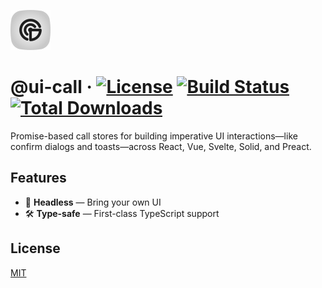 ![@ui-call's Logo](docs/@ui-call.svg)

# @ui-call &middot; [![License](https://img.shields.io/github/license/junwen-k/ui-call)](https://github.com/junwen-k/ui-call/blob/main/LICENSE) [![Build Status](https://img.shields.io/github/actions/workflow/status/junwen-k/ui-call/ci.yml?branch=main)](https://github.com/junwen-k/ui-call/actions) [![Total Downloads](https://img.shields.io/npm/dm/ui-call)](https://www.npmjs.com/package/ui-call)

Promise-based call stores for building imperative UI interactions—like confirm dialogs and toasts—across React, Vue, Svelte, Solid, and Preact.

## Features

- 🎨 **Headless** — Bring your own UI
- 🛠️ **Type-safe** — First-class TypeScript support

## License

[MIT](LICENSE)

